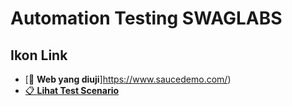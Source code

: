# Automation Testing SWAGLABS

## Ikon Link

- [🔗 **Web yang diuji**]https://www.saucedemo.com/)
- [📋 **Lihat Test Scenario**](https://docs.google.com/spreadsheets/d/16fz0M4VyQ2TN7Dl4WzCILs-A-de5KKUtIMBrmWeMuQY/edit?gid=1059802110#gid=1059802110) 
